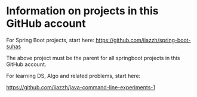 # Information on projects in this GitHub account

For Spring Boot projects, start here:
https://github.com/iiazzh/spring-boot-suhas

The above project must be the parent for all springboot projects in this GitHub account.

For learning DS, Algo and related problems, start here:

https://github.com/iiazzh/java-command-line-experiments-1
